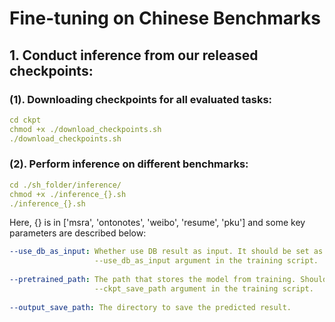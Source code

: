 # Fine-tuning on Chinese Benchmarks

## 1. Conduct inference from our released checkpoints:

### (1). Downloading checkpoints for all evaluated tasks:
```yaml
cd ckpt
chmod +x ./download_checkpoints.sh
./download_checkpoints.sh
```

### (2). Perform inference on different benchmarks:
```yaml
cd ./sh_folder/inference/
chmod +x ./inference_{}.sh
./inference_{}.sh
```

Here, {} is in ['msra', 'ontonotes', 'weibo', 'resume', 'pku'] and some key parameters are described below:

```yaml
--use_db_as_input: Whether use DB result as input. It should be set as the same value as the 
                   --use_db_as_input argument in the training script.
                   
--pretrained_path: The path that stores the model from training. Should be the same value as the 
                   --ckpt_save_path argument in the training script.
                   
--output_save_path: The directory to save the predicted result.
```


